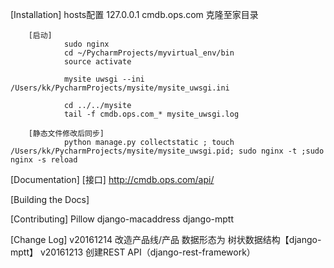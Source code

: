 
[Installation]
        hosts配置 127.0.0.1 cmdb.ops.com
        克隆至家目录

        [启动]
                sudo nginx
                cd ~/PycharmProjects/myvirtual_env/bin
                source activate

                mysite uwsgi --ini /Users/kk/PycharmProjects/mysite/mysite_uwsgi.ini

                cd ../../mysite
                tail -f cmdb.ops.com_* mysite_uwsgi.log

        [静态文件修改后同步]
                python manage.py collectstatic ; touch /Users/kk/PycharmProjects/mysite/mysite_uwsgi.pid; sudo nginx -t ;sudo nginx -s reload



[Documentation]
	[接口]
		http://cmdb.ops.com/api/
	
	
			
[Building the Docs]

	
[Contributing]
	Pillow
	django-macaddress
	django-mptt


[Change Log]
	v20161214
		改造产品线/产品 数据形态为 树状数据结构【django-mptt】
	v20161213
		创建REST API（django-rest-framework）
	






